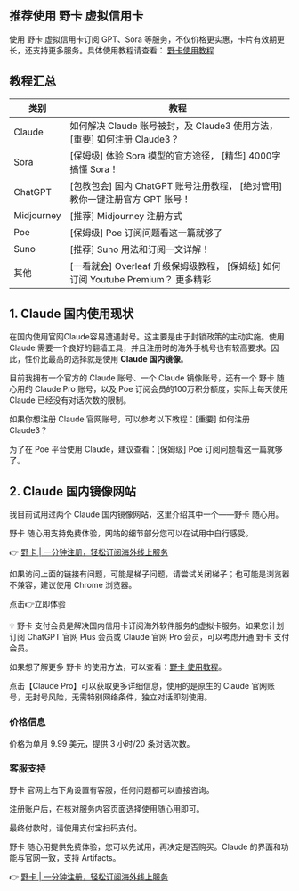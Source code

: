 ## 推荐使用 野卡 虚拟信用卡

使用 野卡 虚拟信用卡订阅 GPT、Sora 等服务，不仅价格更实惠，卡片有效期更长，还支持更多服务。具体使用教程请查看： [野卡使用教程](https://bit.ly/bewildcard)

## 教程汇总

| 类别       | 教程                                                         |
|------------|--------------------------------------------------------------|
| Claude     | 如何解决 Claude 账号被封，及 Claude3 使用方法， [重要] 如何注册 Claude3？ |
| Sora       | [保姆级] 体验 Sora 模型的官方途径， [精华] 4000字搞懂 Sora！ |
| ChatGPT    | [包教包会] 国内 ChatGPT 账号注册教程， [绝对管用] 教你一键注册官方 GPT 账号！ |
| Midjourney | [推荐] Midjourney 注册方式                               |
| Poe        | [保姆级] Poe 订阅问题看这一篇就够了                    |
| Suno       | [推荐] Suno 用法和订阅一文详解！                       |
| 其他       | [一看就会] Overleaf 升级保姆级教程， [保姆级] 如何订阅 Youtube Premium？ 更多精彩 |

## 1. Claude 国内使用现状

在国内使用官网Claude容易遭遇封号。这主要是由于封锁政策的主动实施。使用 Claude 需要一个良好的翻墙工具，并且注册时的海外手机号也有较高要求。因此，性价比最高的选择就是使用 **Claude 国内镜像**。

目前我拥有一个官方的 Claude 账号、一个 Claude 镜像账号，还有一个 野卡 随心用的 Claude Pro 账号，以及 Poe 订阅会员的100万积分额度，实际上每天使用 Claude 已经没有对话次数的限制。

如果你想注册 Claude 官网账号，可以参考以下教程：[重要] 如何注册 Claude3？ 

为了在 Poe 平台使用 Claude，建议查看：[保姆级] Poe 订阅问题看这一篇就够了。

## 2. Claude 国内镜像网站

我目前试用过两个 Claude 国内镜像网站，这里介绍其中一个——野卡 随心用。

野卡 随心用支持免费体验，网站的细节部分您可以在试用中自行感受。

👉 [野卡 | 一分钟注册，轻松订阅海外线上服务](https://bit.ly/bewildcard)

如果访问上面的链接有问题，可能是梯子问题，请尝试关闭梯子；也可能是浏览器不兼容，建议使用 Chrome 浏览器。

点击👉立即体验

💡 野卡 支付会员是解决国内信用卡订阅海外软件服务的虚拟卡服务。如果您计划订阅 ChatGPT 官网 Plus 会员或 Claude 官网 Pro 会员，可以考虑开通 野卡 支付会员。

如果想了解更多 野卡 的使用方法，可以查看：[野卡 使用教程](https://bit.ly/bewildcard)。

点击【Claude Pro】可以获取更多详细信息，使用的是原生的 Claude 官网账号，无封号风险，无需特别网络条件，独立对话即刻使用。

### 价格信息

价格为单月 9.99 美元，提供 3 小时/20 条对话次数。

### 客服支持

野卡 官网上右下角设置有客服，任何问题都可以直接咨询。

注册账户后，在核对服务内容页面选择使用随心用即可。

最终付款时，请使用支付宝扫码支付。

野卡 随心用提供免费体验，您可以先试用，再决定是否购买。Claude 的界面和功能与官网一致，支持 Artifacts。

👉 [野卡 | 一分钟注册，轻松订阅海外线上服务](https://bit.ly/bewildcard)